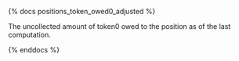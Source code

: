 {% docs positions_token_owed0_adjusted %}

The uncollected amount of token0 owed to the position as of the last computation.

{% enddocs %}